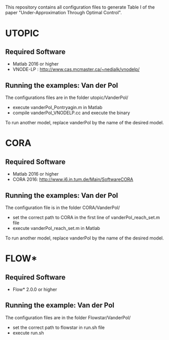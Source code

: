 #####

This repository contains all configuration files to generate Table I
of the paper "Under-Approximation Through Optimal Control".

# UTOPIC

## Required Software

* Matlab 2016 or higher
* VNODE-LP : http://www.cas.mcmaster.ca/~nedialk/vnodelp/

## Running the examples: Van der Pol

The configurations files are in the folder utopic/VanderPol/

* execute vanderPol_Pontryagin.m in Matlab
* compile vanderPol_VNODELP.cc and execute the binary

To run another model, replace vanderPol by the name of the desired model.

# CORA

## Required Software

* Matlab 2016 or higher
* CORA 2016: http://www.i6.in.tum.de/Main/SoftwareCORA

## Running the examples: Van der Pol 

The configuration file is in the folder CORA/VanderPol/

* set the correct path to CORA in the first line of vanderPol_reach_set.m file
* execute vanderPol_reach_set.m in Matlab

To run another model, replace vanderPol by the name of the desired model.

# FLOW*

## Required Software 

* Flow* 2.0.0 or higher

## Running the example: Van der Pol

The configuration files are in the folder Flowstar/VanderPol/

* set the correct path to flowstar in run.sh file
* execute run.sh

